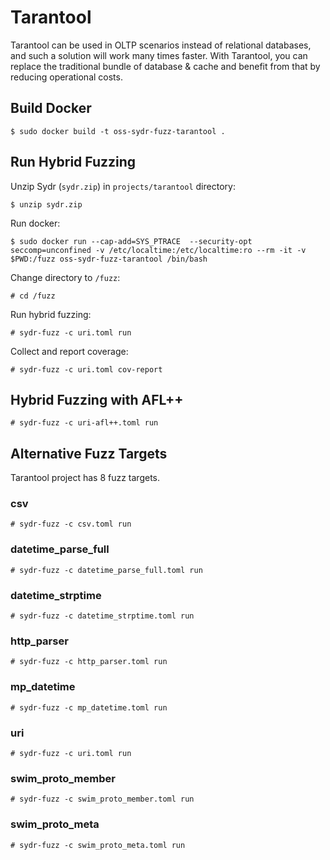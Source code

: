 # Tarantool

Tarantool can be used in OLTP scenarios instead of relational databases, and
such a solution will work many times faster. With Tarantool, you can replace the
traditional bundle of database & cache and benefit from that by reducing
operational costs.

## Build Docker

    $ sudo docker build -t oss-sydr-fuzz-tarantool .

## Run Hybrid Fuzzing

Unzip Sydr (`sydr.zip`) in `projects/tarantool` directory:

    $ unzip sydr.zip

Run docker:

    $ sudo docker run --cap-add=SYS_PTRACE  --security-opt seccomp=unconfined -v /etc/localtime:/etc/localtime:ro --rm -it -v $PWD:/fuzz oss-sydr-fuzz-tarantool /bin/bash

Change directory to `/fuzz`:

    # cd /fuzz

Run hybrid fuzzing:

    # sydr-fuzz -c uri.toml run

Collect and report coverage:

    # sydr-fuzz -c uri.toml cov-report

## Hybrid Fuzzing with AFL++

    # sydr-fuzz -c uri-afl++.toml run

## Alternative Fuzz Targets

Tarantool project has 8 fuzz targets.

### csv

    # sydr-fuzz -c csv.toml run
    
### datetime_parse_full

    # sydr-fuzz -c datetime_parse_full.toml run
    
### datetime_strptime

    # sydr-fuzz -c datetime_strptime.toml run

### http_parser

    # sydr-fuzz -c http_parser.toml run
    
### mp_datetime

    # sydr-fuzz -c mp_datetime.toml run

### uri

    # sydr-fuzz -c uri.toml run

### swim_proto_member

    # sydr-fuzz -c swim_proto_member.toml run

### swim_proto_meta

    # sydr-fuzz -c swim_proto_meta.toml run
